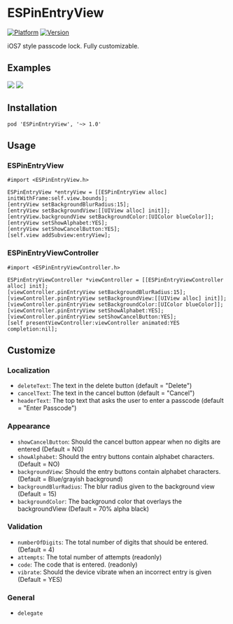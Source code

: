 # ESPinEntryView
[![Platform](https://cocoapod-badges.herokuapp.com/p/ESPinEntryView/badge.png)](http://cocoadocs.org/docsets/ESPinEntryView)
[![Version](https://cocoapod-badges.herokuapp.com/v/ESPinEntryView/badge.png)](http://cocoadocs.org/docsets/ESPinEntryView)

iOS7 style passcode lock. Fully customizable.

## Examples
![](https://raw.githubusercontent.com/e-sites/ESPinEntryView/master/Assets/espinentryview1.gif)
![](https://raw.githubusercontent.com/e-sites/ESPinEntryView/master/Assets/espinentryview2.gif)


## Installation

```pod 'ESPinEntryView', '~> 1.0'```


## Usage

### ESPinEntryView
```#import <ESPinEntryView.h>```

```objc
ESPinEntryView *entryView = [[ESPinEntryView alloc] initWithFrame:self.view.bounds];
[entryView setBackgroundBlurRadius:15];
[entryView setBackgroundView:[[UIView alloc] init]];
[entryView.backgroundView setBackgroundColor:[UIColor blueColor]];
[entryView setShowAlphabet:YES];
[entryView setShowCancelButton:YES];
[self.view addSubview:entryView];
```

### ESPinEntryViewController
```#import <ESPinEntryViewController.h>```

```objc
ESPinEntryViewController *viewController = [[ESPinEntryViewController alloc] init];
[viewController.pinEntryView setBackgroundBlurRadius:15];
[viewController.pinEntryView setBackgroundView:[[UIView alloc] init]];
[viewController.pinEntryView setBackgroundColor:[UIColor blueColor]];
[viewController.pinEntryView setShowAlphabet:YES];
[viewController.pinEntryView setShowCancelButton:YES];
[self presentViewController:viewController animated:YES completion:nil];
```

## Customize

### Localization
- `deleteText`: The text in the delete button (default = "Delete")
- `cancelText`: The text in the cancel button (default = "Cancel")
- `headerText`: The top text that asks the user to enter a passcode (default = "Enter Passcode")

### Appearance
- `showCancelButton`: Should the cancel button appear when no digits are entered (Default = NO)
- `showAlphabet`: Should the entry buttons contain alphabet characters. (Default = NO)
- `backgroundView`: Should the entry buttons contain alphabet characters. (Default = Blue/grayish background)
- `backgroundBlurRadius`: The blur radius given to the background view (Default = 15)
- `backgroundColor`: The background color that overlays the backgroundView (Default = 70% alpha black)

### Validation
- `numberOfDigits`: The total number of digits that should be entered. (Default = 4)
- `attempts`: The total number of attempts (readonly)
- `code`: The code that is entered. (readonly)
- `vibrate`: Should the device vibrate when an incorrect entry is given (Default = YES)

### General
- `delegate`